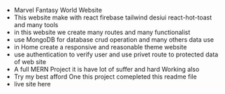 * Marvel Fantasy World Website
* This website make with react firebase tailwind desiui react-hot-toast  and many tools 
* in this website we create many routes and many functionalist   
* use MongoDB for database crud operation  and many others data use
* in Home create a responsive and reasonable theme website 
* use authentication to verify user and use privet route to protected data of web site 
* A full MERN Project it is have lot of suffer and hard Working also 
* Try my best afford One this project  comepleted this readme file  
* live site here 

